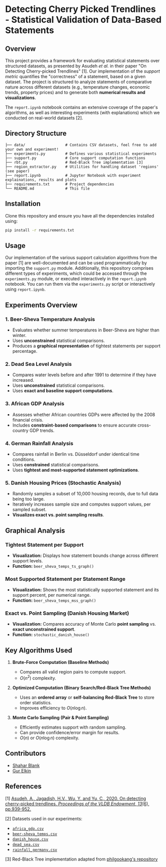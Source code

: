 # **Detecting Cherry Picked Trendlines - Statistical Validation of Data-Based Statements**

## **Overview**
This project provides a framework for evaluating statistical statements over structured datasets, as presented by Asudeh *et al.* in their paper "On Detecting Cherry-picked Trendlines" \[1\]. Our implementation of the *support metric* quantifies the "correctness" of a statement, based on a given dataset.
The project is structured to analyze statements of comparative nature across different datasets (e.g., temperature changes, economic trends, property prices) and to generate both **numerical results and visualizations**.

The `report.ipynb` notebook contains an extensive coverage of the paper's algorithms, as well as  interesting experiments (with explanations) which we conducted on real-world datasets \[2\].

## **Directory Structure**
```
├── data/                  # Contains CSV datasets, feel free to add your own and experiment!
├── experiments.py         # Defines various statistical experiments
├── support.py             # Core support computation functions
├── rbt.py                 # Red-Black Tree implementation [3]
├── region_extractor.py    # Utilities for handling dataset 'regions' (see paper)
├── report.ipynb           # Jupyter Notebook with experiment explainations, results and plots
├── requirements.txt       # Project dependencies
└── README.md              # This file
```

## **Installation**
Clone this repository and ensure you have all the dependencies installed using:
```bash
pip install -r requirements.txt
```

## **Usage**
Our implementation of the various support calculation algorithms from the paper \[1\] are well-documented and can be used programmatically by importing the `support.py` module.
Additionally, this repository comprises different types of experiments, which could be accessed through the `experiments.py` module, or executed interactively in the `report.ipynb` notebook. You can run them via the `experiments.py` script or interactively using `report.ipynb`.

## **Experiments Overview**
### **1. Beer-Sheva Temperature Analysis**
- Evaluates whether summer temperatures in Beer-Sheva are higher than winter.
- Uses **unconstrained** statistical comparisons.
- Produces a **graphical representation** of tightest statements per support percentage.

### **2. Dead Sea Level Analysis**
- Compares water levels before and after 1991 to determine if they have increased.
- Uses **unconstrained** statistical comparisons.
- Uses **exact and baseline support computations**.

### **3. African GDP Analysis**
- Assesses whether African countries GDPs were affected by the 2008 financial crisis.
- Includes **constraint-based comparisons** to ensure accurate cross-country GDP trends.

### **4. German Rainfall Analysis**
- Compares rainfall in Berlin vs. Düsseldorf under identical time conditions.
- Uses **constrained** statistical comparisons.
- Uses **tightest and most-supported statement optimizations**.

### **5. Danish Housing Prices (Stochastic Analysis)**
- Randomly samples a subset of 10,000 housing records, due to full data being too large.
- Iteratively increases sample size and computes support values, per sampled subset.
- **Visualizes exact vs. point sampling results**.

## **Graphical Analysis**
### **Tightest Statement per Support**
- **Visualization:** Displays how statement bounds change across different support levels.
- **Function:** `beer_sheva_temps_ts_graph()`

### **Most Supported Statement per Statement Range**
- **Visualization:** Shows the most statistically supported statement and its support percent, per numerical range.
- **Function:** `beer_sheva_temps_mss_graph()`

### **Exact vs. Point Sampling (Danish Housing Market)**
- **Visualization:** Compares accuracy of Monte Carlo **point sampling** vs. **exact unconstrained support**.
- **Function:** `stochastic_danish_house()`

## **Key Algorithms Used**
1. **Brute-Force Computation (Baseline Methods)**
   - Compares all valid region pairs to compute support.
   - $O(n^2)$ complexity.

2. **Optimized Computation (Binary Search/Red-Black Tree Methods)**
   - Uses an **ordered array** or **self-balancing Red-Black Tree** to store order statistics.
   - Improves efficiency to $O(n \log n)$.

3. **Monte Carlo Sampling (Pair & Point Sampling)**
   - Efficiently estimates support with random sampling.
   - Can provide confidence/error margin for results.
   - $O(n)$ or $O(n \log n)$ complexity.

## **Contributors**
   - [Shahar Blank](https://github.com/BlankShahar)
   - [Gur Elkin](https://github.com/gurelkin)

## **References**
\[1\] [Asudeh, A., Jagadish, H.V., Wu, Y. and Yu, C., 2020. On detecting cherry-picked trendlines. _Proceedings of the VLDB Endowment_, _13_(6), pp.939-952.](https://www.vldb.org/pvldb/vol13/p939-asudeh.pdf)

\[2\] Datasets used in our experiments:
- [`africa_gdp.csv`](https://www.kaggle.com/datasets/stealthtechnologies/gdp-growth-of-african-countries/data)
- [`beer-sheva_temps.csv`](https://www.visualcrossing.com/weather-query-builder/)
- [`danish_house.csv`](https://www.kaggle.com/datasets/martinfrederiksen/danish-residential-housing-prices-1992-2024?select=DKHousingPricesSample100k.csv)
- [`dead_sea.csv`](https://data.gov.il/dataset/https-www-data-gov-il-dataset-683/resource/823479b4-4771-43d8-9189-6a2a1dcaaf10)
- [`rainfall_germany.csv`](https://www.kaggle.com/datasets/heidarmirhajisadati/germany-city-rainfall-data)


\[3\] Red-Black Tree implementation adapted from [philgookang's repository](https://github.com/philgookang/algorithm_order_statistic_tree/tree/master)